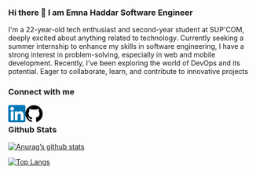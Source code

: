 ### Hi there 👋 I am Emna Haddar Software Engineer

I'm a 22-year-old tech enthusiast and second-year student at SUP'COM, deeply excited about anything related to technology. Currently seeking a summer internship to enhance my skills in software engineering, I have a strong interest in problem-solving, especially in web and mobile development. Recently, I've been exploring the world of DevOps and its potential. Eager to collaborate, learn, and contribute to innovative projects
### Connect with me
<a href="https://www.linkedin.com/in/emna-haddar-16bb1a259/">
  <img align="left" src="https://github.com/Emnahad/Emnahad/raw/main/linkedin.png" alt="Emna Haddar | Linkedin" width="35px"/>
</a>
<a href="https://github.com/Emnahad">
  <img align="left" src="https://github.com/Emnahad/Emnahad/blob/main/Github.png" alt="Emna Haddar | Github" width="35px"/>
</a>
<br>  

### Github Stats

[![Anurag’s github stats](https://github-readme-stats.vercel.app/api?username=Emnahad)](https://github.com/Emnahad)

[![Top Langs](https://github-readme-stats.vercel.app/api/top-langs/?username=Emnahad&layout=compact)](https://github.com/Emnahad)
